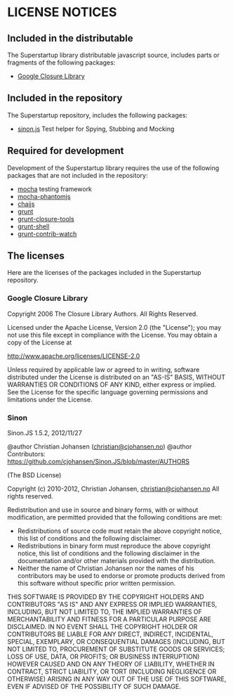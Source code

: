 # LICENSE NOTICES
## Included in the distributable
The Superstartup library distributable javascript source, includes parts or fragments of the following packages:

* [Google Closure Library](https://developers.google.com/closure/library/)


## Included in the repository
The Superstartup repository, includes the following packages:
* [sinon.js](http://sinonjs.org/) Test helper for Spying, Stubbing and Mocking


## Required for development
Development of the Superstartup library requires the use of the following packages that are not included in the repository:

* [mocha](http://visionmedia.github.com/mocha/) testing framework
* [mocha-phantomjs](http://metaskills.net/mocha-phantomjs/)
* [chaijs](http://chaijs.com)
* [grunt](http://gruntjs.com)
* [grunt-closure-tools](https://github.com/thanpolas/grunt-closure-tools)
* [grunt-shell](https://github.com/sindresorhus/grunt-shell)
* [grunt-contrib-watch](https://github.com/gruntjs/grunt-contrib-watch)


## The licenses
Here are the licenses of the packages included in the Superstartup repository.

### Google Closure Library
Copyright 2006 The Closure Library Authors. All Rights Reserved.

Licensed under the Apache License, Version 2.0 (the "License");
you may not use this file except in compliance with the License.
You may obtain a copy of the License at

http://www.apache.org/licenses/LICENSE-2.0

Unless required by applicable law or agreed to in writing, software
distributed under the License is distributed on an "AS-IS" BASIS,
WITHOUT WARRANTIES OR CONDITIONS OF ANY KIND, either express or implied.
See the License for the specific language governing permissions and
limitations under the License.

### Sinon

Sinon.JS 1.5.2, 2012/11/27

@author Christian Johansen (christian@cjohansen.no)
@author Contributors: https://github.com/cjohansen/Sinon.JS/blob/master/AUTHORS

(The BSD License)

Copyright (c) 2010-2012, Christian Johansen, christian@cjohansen.no
All rights reserved.

Redistribution and use in source and binary forms, with or without modification,
are permitted provided that the following conditions are met:

   * Redistributions of source code must retain the above copyright notice,
     this list of conditions and the following disclaimer.
   * Redistributions in binary form must reproduce the above copyright notice,
     this list of conditions and the following disclaimer in the documentation
     and/or other materials provided with the distribution.
   * Neither the name of Christian Johansen nor the names of his contributors
     may be used to endorse or promote products derived from this software
     without specific prior written permission.

THIS SOFTWARE IS PROVIDED BY THE COPYRIGHT HOLDERS AND CONTRIBUTORS "AS IS" AND
ANY EXPRESS OR IMPLIED WARRANTIES, INCLUDING, BUT NOT LIMITED TO, THE IMPLIED
WARRANTIES OF MERCHANTABILITY AND FITNESS FOR A PARTICULAR PURPOSE ARE
DISCLAIMED. IN NO EVENT SHALL THE COPYRIGHT HOLDER OR CONTRIBUTORS BE LIABLE
FOR ANY DIRECT, INDIRECT, INCIDENTAL, SPECIAL, EXEMPLARY, OR CONSEQUENTIAL
DAMAGES (INCLUDING, BUT NOT LIMITED TO, PROCUREMENT OF SUBSTITUTE GOODS OR
SERVICES; LOSS OF USE, DATA, OR PROFITS; OR BUSINESS INTERRUPTION) HOWEVER
CAUSED AND ON ANY THEORY OF LIABILITY, WHETHER IN CONTRACT, STRICT LIABILITY,
OR TORT (INCLUDING NEGLIGENCE OR OTHERWISE) ARISING IN ANY WAY OUT OF THE USE OF
THIS SOFTWARE, EVEN IF ADVISED OF THE POSSIBILITY OF SUCH DAMAGE.

